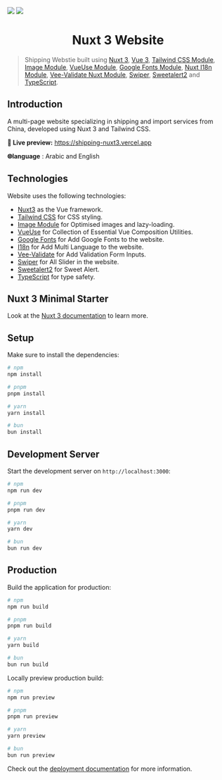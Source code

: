 ![](https://img.shields.io/badge/vue-v3-%234FC08D?logo=vue.js) ![](https://img.shields.io/badge/nuxt-v3-%2300DC82?logo=nuxt.js)

<h1 align="center">Nuxt 3  Website</h1>

> Shipping Webstie built using [Nuxt 3](https://github.com/nuxt/nuxt), [Vue 3](https://github.com/vuejs/core), [Tailwind CSS Module](https://nuxt.com/modules/tailwindcss), [Image Module](https://v1.image.nuxtjs.org), [VueUse Module](https://github.com/vueuse/vueuse), [Google Fonts Module](https://nuxt.com/modules/google-fonts), [Nuxt I18n Module](https://nuxt.com/modules/i18n), [Vee-Validate Nuxt Module](https://nuxt.com/modules/vee-validate), [Swiper](https://swiperjs.com), [Sweetalert2](https://sweetalert2.github.io/) and [TypeScript](https://github.com/microsoft/TypeScript).

## Introduction

A multi-page website specializing in shipping and import services from China, developed using Nuxt 3 and Tailwind CSS.

**🍿 Live preview:** https://shipping-nuxt3.vercel.app

**🌐language** : Arabic and English

## Technologies

Website uses the following technologies:

- [Nuxt3](https://v3.nuxtjs.org) as the Vue framework.
- [Tailwind CSS](https://tailwindcss.com) for CSS styling.
- [Image Module](https://v1.image.nuxtjs.org) for Optimised images and lazy-loading.
- [VueUse](https://github.com/vueuse/vueuse) for Collection of Essential Vue Composition Utilities.
- [Google Fonts](https://nuxt.com/modules/google-fonts) for Add Google Fonts to the website.
- [I18n](https://nuxt.com/modules/i18n) for Add Multi Language to the website.
- [Vee-Validate](https://nuxt.com/modules/vee-validate) for Add Validation Form Inputs.
- [Swiper](https://swiperjs.com) for All Slider in the website.
- [Sweetalert2](https://sweetalert2.github.io) for Sweet Alert.
- [TypeScript](https://www.typescriptlang.org) for type safety.

## Nuxt 3 Minimal Starter

Look at the [Nuxt 3 documentation](https://nuxt.com/docs/getting-started/introduction) to learn more.

## Setup

Make sure to install the dependencies:

```bash
# npm
npm install

# pnpm
pnpm install

# yarn
yarn install

# bun
bun install
```

## Development Server

Start the development server on `http://localhost:3000`:

```bash
# npm
npm run dev

# pnpm
pnpm run dev

# yarn
yarn dev

# bun
bun run dev
```

## Production

Build the application for production:

```bash
# npm
npm run build

# pnpm
pnpm run build

# yarn
yarn build

# bun
bun run build
```

Locally preview production build:

```bash
# npm
npm run preview

# pnpm
pnpm run preview

# yarn
yarn preview

# bun
bun run preview
```

Check out the [deployment documentation](https://nuxt.com/docs/getting-started/deployment) for more information.
